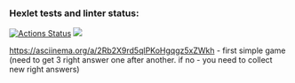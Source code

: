 ### Hexlet tests and linter status:
[![Actions Status](https://github.com/Rust2323/frontend-project-lvl1/workflows/hexlet-check/badge.svg)](https://github.com/Rust2323/frontend-project-lvl1/actions)
<a href="https://codeclimate.com/github/Rust2323/frontend-project-lvl1/maintainability"><img src="https://api.codeclimate.com/v1/badges/4617cab953e688e3aad4/maintainability" /></a>

https://asciinema.org/a/2Rb2X9rd5qlPKoHgqgz5xZWkh - first simple game (need to get 3 right answer one after another. if no - you need to collect new right answers)